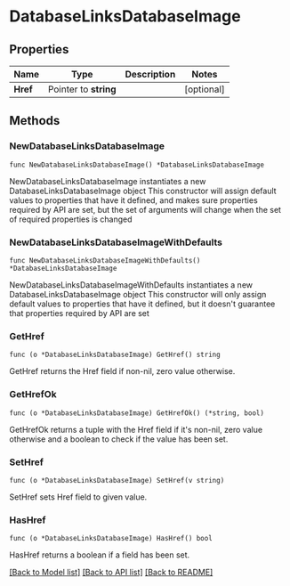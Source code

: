 # DatabaseLinksDatabaseImage

## Properties

Name | Type | Description | Notes
------------ | ------------- | ------------- | -------------
**Href** | Pointer to **string** |  | [optional] 

## Methods

### NewDatabaseLinksDatabaseImage

`func NewDatabaseLinksDatabaseImage() *DatabaseLinksDatabaseImage`

NewDatabaseLinksDatabaseImage instantiates a new DatabaseLinksDatabaseImage object
This constructor will assign default values to properties that have it defined,
and makes sure properties required by API are set, but the set of arguments
will change when the set of required properties is changed

### NewDatabaseLinksDatabaseImageWithDefaults

`func NewDatabaseLinksDatabaseImageWithDefaults() *DatabaseLinksDatabaseImage`

NewDatabaseLinksDatabaseImageWithDefaults instantiates a new DatabaseLinksDatabaseImage object
This constructor will only assign default values to properties that have it defined,
but it doesn't guarantee that properties required by API are set

### GetHref

`func (o *DatabaseLinksDatabaseImage) GetHref() string`

GetHref returns the Href field if non-nil, zero value otherwise.

### GetHrefOk

`func (o *DatabaseLinksDatabaseImage) GetHrefOk() (*string, bool)`

GetHrefOk returns a tuple with the Href field if it's non-nil, zero value otherwise
and a boolean to check if the value has been set.

### SetHref

`func (o *DatabaseLinksDatabaseImage) SetHref(v string)`

SetHref sets Href field to given value.

### HasHref

`func (o *DatabaseLinksDatabaseImage) HasHref() bool`

HasHref returns a boolean if a field has been set.


[[Back to Model list]](../README.md#documentation-for-models) [[Back to API list]](../README.md#documentation-for-api-endpoints) [[Back to README]](../README.md)


